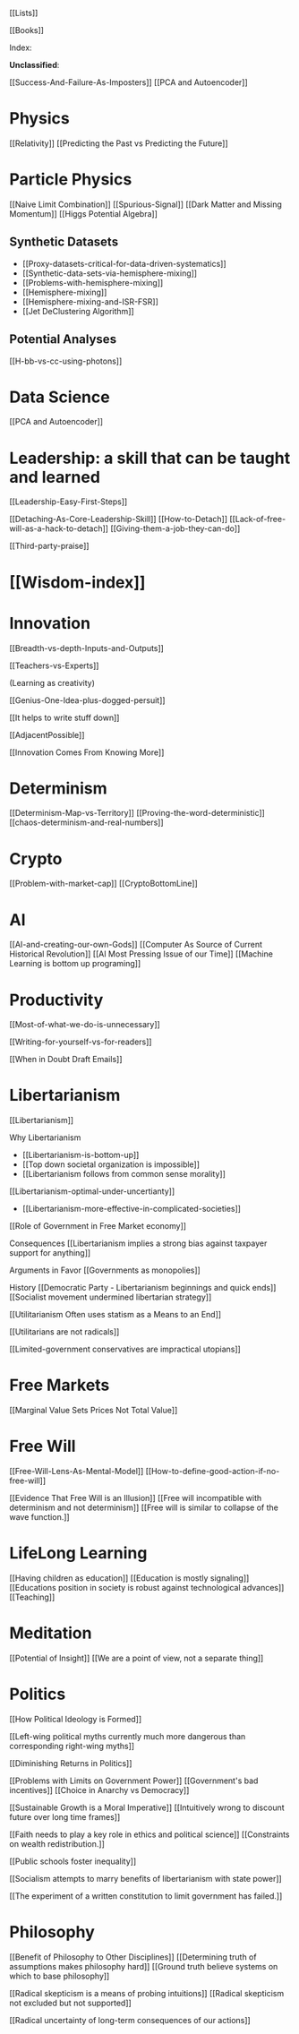 	

[[Lists]]

[[Books]]

Index:

**Unclassified**:

[[Success-And-Failure-As-Imposters]]
[[PCA and Autoencoder]]

# Physics

[[Relativity]]
[[Predicting the Past vs Predicting the Future]]

# Particle Physics

[[Naive Limit Combination]]
[[Spurious-Signal]]
[[Dark Matter and Missing Momentum]]
[[Higgs Potential Algebra]]

## Synthetic Datasets

- [[Proxy-datasets-critical-for-data-driven-systematics]]
- [[Synthetic-data-sets-via-hemisphere-mixing]]
- [[Problems-with-hemisphere-mixing]]
- [[Hemisphere-mixing]]
- [[Hemisphere-mixing-and-ISR-FSR]]
- [[Jet DeClustering Algorithm]]




## Potential Analyses
[[H-bb-vs-cc-using-photons]]

# Data Science

[[PCA and Autoencoder]]

# Leadership: a skill that can be taught and learned

[[Leadership-Easy-First-Steps]]

[[Detaching-As-Core-Leadership-Skill]]
[[How-to-Detach]]
[[Lack-of-free-will-as-a-hack-to-detach]]
[[Giving-them-a-job-they-can-do]]



[[Third-party-praise]]



# [[Wisdom-index]]



# Innovation

[[Breadth-vs-depth-Inputs-and-Outputs]]

[[Teachers-vs-Experts]]

(Learning as creativity)

[[Genius-One-Idea-plus-dogged-persuit]]

[[It helps to write stuff down]]

[[AdjacentPossible]]

[[Innovation Comes From Knowing More]]


# Determinism

[[Determinism-Map-vs-Territory]]
[[Proving-the-word-deterministic]]
[[chaos-determinism-and-real-numbers]]


# Crypto

[[Problem-with-market-cap]]
[[CryptoBottomLine]]

# AI

[[AI-and-creating-our-own-Gods]]
[[Computer As Source of Current Historical Revolution]]
[[AI Most Pressing Issue of our Time]]
[[Machine Learning is bottom up programing]]

# Productivity 
[[Most-of-what-we-do-is-unnecessary]]

[[Writing-for-yourself-vs-for-readers]]

[[When in Doubt Draft Emails]]


# Libertarianism 

[[Libertarianism]]

Why Libertarianism 
- [[Libertarianism-is-bottom-up]]
- [[Top down societal organization is impossible]]
- [[Libertarianism follows from common sense morality]]


[[Libertarianism-optimal-under-uncertianty]]
- [[Libertarianism-more-effective-in-complicated-societies]]

[[Role of Government in Free Market economy]]

Consequences 
[[Libertarianism implies a strong bias against taxpayer support for anything]] 

Arguments in Favor
[[Governments as monopolies]]

History
[[Democratic Party - Libertarianism beginnings and quick ends]]
[[Socialist movement undermined libertarian strategy]]

[[Utilitarianism Often uses statism as a Means to an End]]

[[Utilitarians are not radicals]]

[[Limited-government conservatives are impractical utopians]]


# Free Markets

[[Marginal Value Sets Prices Not Total Value]]


# Free Will
[[Free-Will-Lens-As-Mental-Model]]
[[How-to-define-good-action-if-no-free-will]]

[[Evidence That Free Will is an Illusion]]
[[Free will incompatible with determinism and not determinism]]
[[Free will is similar to collapse of the wave function.]]

# LifeLong Learning
[[Having children as education]]
[[Education is mostly signaling]]
[[Educations position in society is robust against technological advances]]
[[Teaching]]

# Meditation
[[Potential of Insight]]
[[We are a point of view, not a separate thing]]


# Politics

[[How Political Ideology is Formed]]

[[Left-wing political myths currently much more dangerous than corresponding right-wing myths]]

[[Diminishing Returns in Politics]]

[[Problems with Limits on Government Power]]
[[Government's bad incentives]]
[[Choice in Anarchy vs Democracy]]

[[Sustainable Growth is a Moral Imperative]]
[[Intuitively wrong to discount future over long time frames]]

[[Faith needs to play a key role in ethics and political science]]
[[Constraints on wealth redistribution.]]

[[Public schools foster inequality]]

[[Socialism attempts to marry benefits of libertarianism with state power]]

[[The experiment of a written constitution to limit government has failed.]]

# Philosophy

[[Benefit of Philosophy to Other Disciplines]] 
[[Determining truth of assumptions makes philosophy hard]]
[[Ground truth believe systems on which to base philosophy]]

[[Radical skepticism is a means of probing intuitions]]
[[Radical skepticism not excluded but not supported]]


[[Radical uncertainty of long-term consequences of our actions]]
